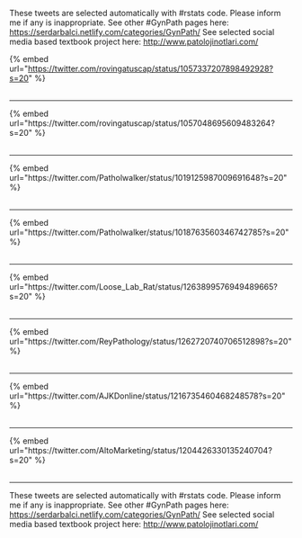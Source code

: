 

These tweets are selected automatically with #rstats code. Please inform me if any is inappropriate.
See other #GynPath pages here: https://serdarbalci.netlify.com/categories/GynPath/ 
See selected social media based textbook project here: http://www.patolojinotlari.com/

{% embed url="https://twitter.com/rovingatuscap/status/1057337207898492928?s=20" %}<br>
<br>
<hr>
{% embed url="https://twitter.com/rovingatuscap/status/1057048695609483264?s=20" %}<br>
<br>
<hr>
{% embed url="https://twitter.com/Patholwalker/status/1019125987009691648?s=20" %}<br>
<br>
<hr>
{% embed url="https://twitter.com/Patholwalker/status/1018763560346742785?s=20" %}<br>
<br>
<hr>
{% embed url="https://twitter.com/Loose_Lab_Rat/status/1263899576949489665?s=20" %}<br>
<br>
<hr>
{% embed url="https://twitter.com/ReyPathology/status/1262720740706512898?s=20" %}<br>
<br>
<hr>
{% embed url="https://twitter.com/AJKDonline/status/1216735460468248578?s=20" %}<br>
<br>
<hr>
{% embed url="https://twitter.com/AltoMarketing/status/1204426330135240704?s=20" %}<br>
<br>
<hr>


These tweets are selected automatically with #rstats code. Please inform me if any is inappropriate.
See other #GynPath pages here: https://serdarbalci.netlify.com/categories/GynPath/ 
See selected social media based textbook project here: http://www.patolojinotlari.com/
